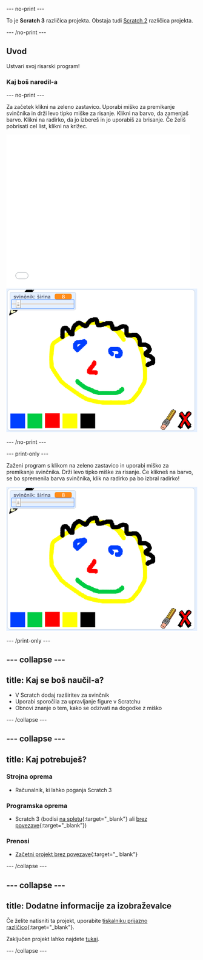 --- no-print ---

To je **Scratch 3** različica projekta. Obstaja tudi [Scratch 2](https://projects.raspberrypi.org/en/projects/paint-box-scratch2) različica projekta.

--- /no-print ---

## Uvod

Ustvari svoj risarski program!

### Kaj boš naredil-a

--- no-print ---

Za začetek klikni na zeleno zastavico. Uporabi miško za premikanje svinčnika in drži levo tipko miške za risanje. Klikni na barvo, da zamenjaš barvo. Klikni na radirko, da jo izbereš in jo uporabiš za brisanje. Če želiš pobrisati cel list, klikni na križec.

<div class="scratch-preview">
  <iframe allowtransparency="true" width="485" height="402" src="//scratch.mit.edu/projects/embed/369025273/?autostart=false" frameborder="0" scrolling="no"></iframe>
  <img src="images/showcase.png">
</div>

--- /no-print ---

--- print-only ---

Zaženi program s klikom na zeleno zastavico in uporabi miško za premikanje svinčnika. Drži levo tipko miške za risanje. Če klikneš na barvo, se bo spremenila barva svinčnika, klik na radirko pa bo izbral radirko!

![vitrina](images/showcase.png)

--- /print-only ---

--- collapse ---
---
title: Kaj se boš naučil-a?
---
+ V Scratch dodaj razširitev za svinčnik
+ Uporabi sporočila za upravljanje figure v Scratchu
+ Obnovi znanje o tem, kako se odzivati na dogodke z miško

--- /collapse ---

--- collapse ---
---
title: Kaj potrebuješ?
---
### Strojna oprema

+ Računalnik, ki lahko poganja Scratch 3

### Programska oprema

+ Scratch 3 (bodisi [na spletu](http://rpf.io/scratchon){:target="_blank"} ali [brez povezave](http://rpf.io/scratchoff){:target="_blank"})

### Prenosi

+ [Začetni projekt brez povezave](http://rpf.io/p/sl-SI/paint-box-go){:target="_ blank"}

--- /collapse ---

--- collapse ---
---
title: Dodatne informacije za izobraževalce
---
Če želite natisniti ta projekt, uporabite [tiskalniku prijazno različico](https://projects.raspberrypi.org/sl-SI/projects/paint-box/print){:target="_blank"}.

Zaključen projekt lahko najdete [tukaj](http://rpf.io/p/sl-SI/paint-box-get).

--- /collapse ---